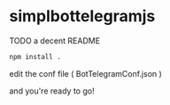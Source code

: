 # simplbottelegramjs
TODO a decent README

```bash
npm install .
```
edit the conf file ( BotTelegramConf.json )

and you're ready to go!

